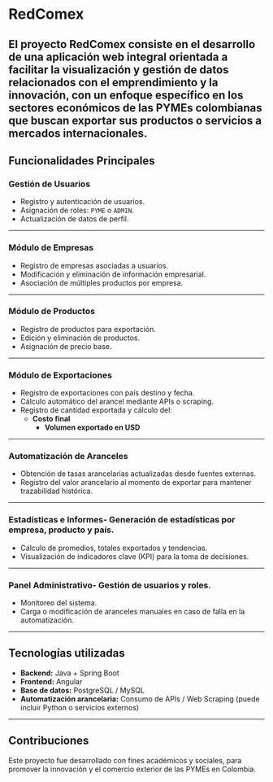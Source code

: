 # RedComex
El proyecto RedComex consiste en el desarrollo de una aplicación web integral orientada a facilitar la visualización y gestión de datos relacionados con el emprendimiento y la innovación, con un enfoque específico en los sectores económicos de las PYMEs colombianas que buscan exportar sus productos o servicios a mercados internacionales.
---
## Funcionalidades Principales

### Gestión de Usuarios
- Registro y autenticación de usuarios.
- Asignación de roles: `PYME` o `ADMIN`.
- Actualización de datos de perfil.
---

### Módulo de Empresas
- Registro de empresas asociadas a usuarios.
-  Modificación y eliminación de información empresarial.
  -  Asociación de múltiples productos por empresa.
---

### Módulo de Productos
- Registro de productos para exportación.
- Edición y eliminación de productos.
- Asignación de precio base.
---      

### Módulo de Exportaciones
- Registro de exportaciones con país destino y fecha.
- Cálculo automático del arancel mediante APIs o scraping.
- Registro de cantidad exportada y cálculo del:
    - **Costo final**
      - **Volumen exportado en USD**
---

### Automatización de Aranceles
- Obtención de tasas arancelarias actualizadas desde fuentes externas.
- Registro del valor arancelario al momento de exportar para mantener trazabilidad histórica.
---   
### Estadísticas e Informes- Generación de estadísticas por empresa, producto y país.
- Cálculo de promedios, totales exportados y tendencias.
- Visualización de indicadores clave (KPI) para la toma de decisiones.

---   

### Panel Administrativo- Gestión de usuarios y roles.
- Monitoreo del sistema.
- Carga o modificación de aranceles manuales en caso de falla en la automatización.
    
---

## Tecnologías utilizadas
- **Backend:** Java + Spring Boot
- **Frontend:** Angular
- **Base de datos:** PostgreSQL / MySQL
- **Automatización arancelaria:** Consumo de APIs / Web Scraping (puede incluir Python o servicios externos)
---
## Contribuciones
Este proyecto fue desarrollado con fines académicos y sociales, para promover la innovación y el comercio exterior de las PYMEs en Colombia.
